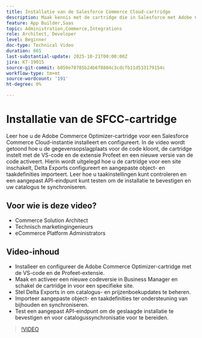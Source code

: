 ```yaml
---
title: Installatie van de Salesforce Commerce Cloud-cartridge
description: Maak kennis met de cartridge die in Salesforce met Adobe Commerce Optimizer wordt gebruikt.
feature: App Builder,Saas
topic: Administration,Commerce,Integrations
role: Architect, Developer
level: Beginner
doc-type: Technical Video
duration: 665
last-substantial-update: 2025-10-21T00:00:00Z
jira: KT-19015
source-git-commit: b050e70785b24b6f8804c3cdcfb11d533179154c
workflow-type: tm+mt
source-wordcount: '191'
ht-degree: 0%

---
```



# Installatie van de SFCC-cartridge

Leer hoe u de Adobe Commerce Optimizer-cartridge voor een Salesforce Commerce Cloud-instantie installeert en configureert. In de video wordt getoond hoe u de gegevensopslagplaats voor de code kloont, de cartridge instelt met de VS-code en de extensie Profeet en een nieuwe versie van de code activeert. Hierin wordt uitgelegd hoe u de cartridge voor een site inschakelt, Delta Exports configureert en aangepaste object- en taakdefinities importeert. Leer hoe u taakinstellingen kunt controleren en een aangepast API-eindpunt kunt testen om de installatie te bevestigen en uw catalogus te synchroniseren.


## Voor wie is deze video?

* Commerce Solution Architect
* Technisch marketingingenieurs
* eCommerce Platform Administrators

## Video-inhoud

* Installeer en configureer de Adobe Commerce Optimizer-cartridge met de VS-code en de Profeet-extensie.
* Maak en activeer een nieuwe codeversie in Business Manager en schakel de cartridge in voor een specifieke site.
* Stel Delta Exports in om catalogus- en prijzenboekupdates te beheren.
* Importeer aangepaste object- en taakdefinities ter ondersteuning van bijhouden en synchroniseren.
* Test een aangepast API-eindpunt om de geslaagde installatie te bevestigen en voor catalogussynchronisatie voor te bereiden.

>[!VIDEO](https://video.tv.adobe.com/v/3476069?learn=on)